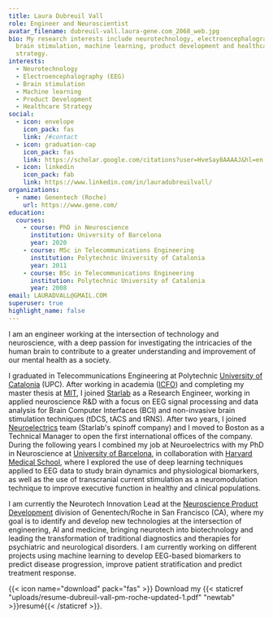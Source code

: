 ```yaml
---
title: Laura Dubreuil Vall
role: Engineer and Neuroscientist
avatar_filename: dubreuil-vall.laura-gene.com_2068_web.jpg
bio: My research interests include neurotechnology, electroencephalography,
  brain stimulation, machine learning, product development and healthcare
  strategy.
interests:
  - Neurotechnology
  - Electroencephalography (EEG)
  - Brain stimulation
  - Machine learning
  - Product Development
  - Healthcare Strategy
social:
  - icon: envelope
    icon_pack: fas
    link: /#contact
  - icon: graduation-cap
    icon_pack: fas
    link: https://scholar.google.com/citations?user=HveSay8AAAAJ&hl=en
  - icon: linkedin
    icon_pack: fab
    link: https://www.linkedin.com/in/lauradubreuilvall/
organizations:
  - name: Genentech (Roche)
    url: https://www.gene.com/
education:
  courses:
    - course: PhD in Neuroscience
      institution: University of Barcelona
      year: 2020
    - course: MSc in Telecommunications Engineering
      institution: Polytechnic University of Catalonia
      year: 2011
    - course: BSc in Telecommunications Engineering
      institution: Polytechnic University of Catalonia
      year: 2008
email: LAURADVALL@GMAIL.COM
superuser: true
highlight_name: false
---
```

I am an engineer working at the intersection of technology and neuroscience, with a deep passion for investigating the intricacies of the human brain to contribute to a greater understanding and improvement of our mental health as a society.

I graduated in Telecommunications Engineering at Polytechnic [University of Catalonia](https://telecos.upc.edu/en) (UPC). After working in academia ([ICFO](https://www.icfo.eu/)) and completing my master thesis at [MIT](https://www.mit.edu/), I joined [Starlab](http://www.starlab.es/) as a Research Engineer, working in applied neuroscience R&D with a focus on EEG signal processing and data analysis for Brain Computer Interfaces (BCI) and non-invasive brain stimulation techniques (tDCS, tACS and tRNS). After two years, I joined [Neuroelectrics](http://www.neuroelectrics.com/) team (Starlab's spinoff company) and I moved to Boston as a Technical Manager to open the first international offices of the company. During the following years I combined my job at Neuroelectrics with my PhD in Neuroscience at [University of Barcelona](https://www.ub.edu), in collaboration with [Harvard Medical School](https://hms.harvard.edu/), where I explored the use of deep learning techniques applied to EEG data to study brain dynamics and physiological biomarkers, as well as the use of transcranial current stimulation as a neuromodulation technique to improve executive function in healthy and clinical populations.

I am currently the Neurotech Innovation Lead at the [Neuroscience Product Development](https://www.roche.com/research_and_development/what_we_are_working_on/neuroscience.htm) division of Genentech/Roche in San Francisco (CA), where my goal is to identify and develop new technologies at the intersection of engineering, AI and medicine, bringing neurotech into biotechnology and leading the transformation of traditional diagnostics and therapies for psychiatric and neurological disorders. I am currently working on  different projects using machine learning to develop EEG-based biomarkers to predict disease progression, improve patient stratification and predict treatment response.

{{< icon name="download" pack="fas" >}} Download my {{< staticref "uploads/resume-dubreuil-vall-pm-roche-updated-1.pdf" "newtab" >}}resumé{{< /staticref >}}.